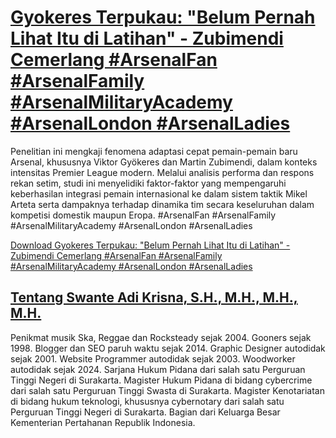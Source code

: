 # [Gyokeres Terpukau: &quot;Belum Pernah Lihat Itu di Latihan&quot; - Zubimendi Cemerlang #ArsenalFan #ArsenalFamily #ArsenalMilitaryAcademy #ArsenalLondon #ArsenalLadies](https://swanteadikrisna.com/arsenal/website/49/gyokeres-terpukau-belum-pernah-lihat-itu-di-latihan-zubimendi-cemerlang/)

Penelitian ini mengkaji fenomena adaptasi cepat pemain-pemain baru Arsenal, khususnya Viktor Gyökeres dan Martin Zubimendi, dalam konteks intensitas Premier League modern. Melalui analisis performa dan respons rekan setim, studi ini menyelidiki faktor-faktor yang mempengaruhi keberhasilan integrasi pemain internasional ke dalam sistem taktik Mikel Arteta serta dampaknya terhadap dinamika tim secara keseluruhan dalam kompetisi domestik maupun Eropa. #ArsenalFan #ArsenalFamily #ArsenalMilitaryAcademy #ArsenalLondon #ArsenalLadies 

[Download Gyokeres Terpukau: &quot;Belum Pernah Lihat Itu di Latihan&quot; - Zubimendi Cemerlang #ArsenalFan #ArsenalFamily #ArsenalMilitaryAcademy #ArsenalLondon #ArsenalLadies](https://swanteadikrisna.com/arsenal/website/49/gyokeres-terpukau-belum-pernah-lihat-itu-di-latihan-zubimendi-cemerlang/)


## [Tentang Swante Adi Krisna, S.H., M.H., M.H., M.H.](https://swanteadikrisna.com/)

Penikmat musik Ska, Reggae dan Rocksteady sejak 2004. Gooners sejak 1998. Blogger dan SEO paruh waktu sejak 2014. Graphic Designer autodidak sejak 2001. Website Programmer autodidak sejak 2003. Woodworker autodidak sejak 2024. Sarjana Hukum Pidana dari salah satu Perguruan Tinggi Negeri di Surakarta. Magister Hukum Pidana di bidang cybercrime dari salah satu Perguruan Tinggi Swasta di Surakarta. Magister Kenotariatan di bidang hukum teknologi, khususnya cybernotary dari salah satu Perguruan Tinggi Negeri di Surakarta. Bagian dari Keluarga Besar Kementerian Pertahanan Republik Indonesia.